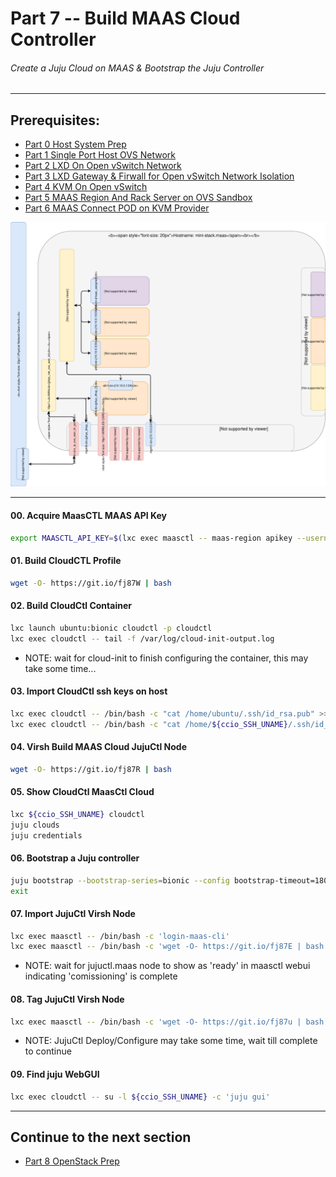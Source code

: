 # Part 7 -- Build MAAS Cloud Controller
###### Create a Juju Cloud on MAAS & Bootstrap the Juju Controller

-------
## Prerequisites:
- [Part 0 Host System Prep]
- [Part 1 Single Port Host OVS Network]
- [Part 2 LXD On Open vSwitch Network]
- [Part 3 LXD Gateway & Firwall for Open vSwitch Network Isolation]
- [Part 4 KVM On Open vSwitch]
- [Part 5 MAAS Region And Rack Server on OVS Sandbox]
- [Part 6 MAAS Connect POD on KVM Provider]

![CCIO Hypervisor - JujuCTL Cloud Controller](web/drawio/juju_maas_cloud_controller.svg)

-------
#### 00. Acquire MaasCTL MAAS API Key
````sh
export MAASCTL_API_KEY=$(lxc exec maasctl -- maas-region apikey --username=admin)
````

#### 01. Build CloudCTL Profile
````sh
wget -O- https://git.io/fj87W | bash
````

#### 02. Build CloudCtl Container
````sh
lxc launch ubuntu:bionic cloudctl -p cloudctl
lxc exec cloudctl -- tail -f /var/log/cloud-init-output.log
````
  - NOTE: wait for cloud-init to finish configuring the container, this may take some time...

#### 03. Import CloudCtl ssh keys on host
````sh
lxc exec cloudctl -- /bin/bash -c "cat /home/ubuntu/.ssh/id_rsa.pub" >>/root/.ssh/authorized_keys
lxc exec cloudctl -- /bin/bash -c "cat /home/${ccio_SSH_UNAME}/.ssh/id_rsa.pub" >>/root/.ssh/authorized_keys
````

#### 04. Virsh Build MAAS Cloud JujuCtl Node
````sh
wget -O- https://git.io/fj87R | bash
````

#### 05. Show CloudCtl MaasCtl Cloud
````sh
lxc ${ccio_SSH_UNAME} cloudctl
juju clouds
juju credentials
````

#### 06. Bootstrap a Juju controller
````sh
juju bootstrap --bootstrap-series=bionic --config bootstrap-timeout=1800 --constraints "tags=jujuctl" maasctl jujuctl
exit
````

#### 07. Import JujuCtl Virsh Node
````sh
lxc exec maasctl -- /bin/bash -c 'login-maas-cli'
lxc exec maasctl -- /bin/bash -c 'wget -O- https://git.io/fj87E | bash'
````
  - NOTE: wait for jujuctl.maas node to show as 'ready' in maasctl webui indicating 'comissioning' is complete

#### 08. Tag JujuCtl Virsh Node
````sh
lxc exec maasctl -- /bin/bash -c 'wget -O- https://git.io/fj87u | bash'
````
  - NOTE: JujuCtl Deploy/Configure may take some time, wait till complete to continue

#### 09. Find juju WebGUI
````sh
lxc exec cloudctl -- su -l ${ccio_SSH_UNAME} -c 'juju gui'
````

-------
## Continue to the next section
- [Part 8 OpenStack Prep]

<!-- Markdown link & img dfn's -->
[Part 0 Host System Prep]: ../0_Host_System_Prep
[Part 1 Single Port Host OVS Network]: ../1_Single_Port_Host-Open_vSwitch_Network_Configuration
[Part 2 LXD On Open vSwitch Network]: ../2_LXD-On-OVS
[Part 3 LXD Gateway & Firwall for Open vSwitch Network Isolation]: ../3_LXD_Network_Gateway
[Part 4 KVM On Open vSwitch]: ../4_KVM_On_Open_vSwitch
[Part 5 MAAS Region And Rack Server on OVS Sandbox]: ../5_MAAS-Rack_And_Region_Ctl-On-Open_vSwitch
[Part 6 MAAS Connect POD on KVM Provider]: ../6_MAAS-Connect_POD_KVM-Provider
[Part 7 Juju MAAS Cloud]: ../7_Juju_MAAS_Cloud
[Part 8 OpenStack Prep]: ../8_OpenStack_Deploy

